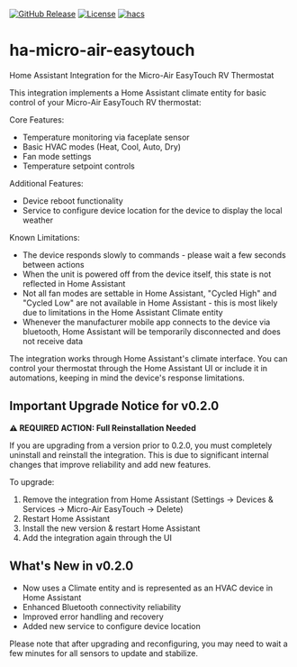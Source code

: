 [![GitHub Release](https://img.shields.io/github/release/k3vmcd/ha-micro-air-easytouch.svg?style=flat-square)](https://github.com/k3vmcd/ha-micro-air-easytouch/releases)
[![License](https://img.shields.io/github/license/k3vmcd/ha-micro-air-easytouch.svg?style=flat-square)](LICENSE)
[![hacs](https://img.shields.io/badge/HACS-default-orange.svg?style=flat-square)](https://hacs.xyz)

# ha-micro-air-easytouch
Home Assistant Integration for the Micro-Air EasyTouch RV Thermostat

This integration implements a Home Assistant climate entity for basic control of your Micro-Air EasyTouch RV thermostat:

Core Features:
- Temperature monitoring via faceplate sensor
- Basic HVAC modes (Heat, Cool, Auto, Dry)
- Fan mode settings
- Temperature setpoint controls

Additional Features:
- Device reboot functionality
- Service to configure device location for the device to display the local weather

Known Limitations:
- The device responds slowly to commands - please wait a few seconds between actions
- When the unit is powered off from the device itself, this state is not reflected in Home Assistant
- Not all fan modes are settable in Home Assistant, "Cycled High" and "Cycled Low" are not available in Home Assistant - this is most likely due to limitations in the Home Assistant Climate entity
- Whenever the manufacturer mobile app connects to the device via bluetooth, Home Assistant will be temporarily disconnected and does not receive data

The integration works through Home Assistant's climate interface. You can control your thermostat through the Home Assistant UI or include it in automations, keeping in mind the device's response limitations.

## Important Upgrade Notice for v0.2.0

**⚠️ REQUIRED ACTION: Full Reinstallation Needed**

If you are upgrading from a version prior to 0.2.0, you must completely uninstall and reinstall the integration. This is due to significant internal changes that improve reliability and add new features.

To upgrade:
1. Remove the integration from Home Assistant (Settings → Devices & Services → Micro-Air EasyTouch → Delete)
2. Restart Home Assistant
3. Install the new version & restart Home Assistant
4. Add the integration again through the UI

## What's New in v0.2.0

- Now uses a Climate entity and is represented as an HVAC device in Home Assistant
- Enhanced Bluetooth connectivity reliability
- Improved error handling and recovery
- Added new service to configure device location

Please note that after upgrading and reconfiguring, you may need to wait a few minutes for all sensors to update and stabilize.